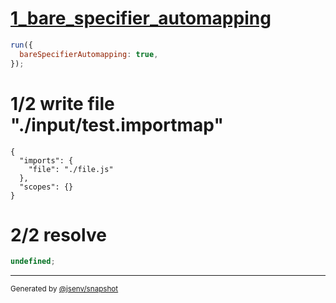 # [1_bare_specifier_automapping](../../auto_mapping_bare_specifier.test.mjs#L24)

```js
run({
  bareSpecifierAutomapping: true,
});
```

# 1/2 write file "./input/test.importmap"

```importmap
{
  "imports": {
    "file": "./file.js"
  },
  "scopes": {}
}
```

# 2/2 resolve

```js
undefined;
```

---

<sub>
  Generated by <a href="https://github.com/jsenv/core/tree/main/packages/independent/snapshot">@jsenv/snapshot</a>
</sub>
